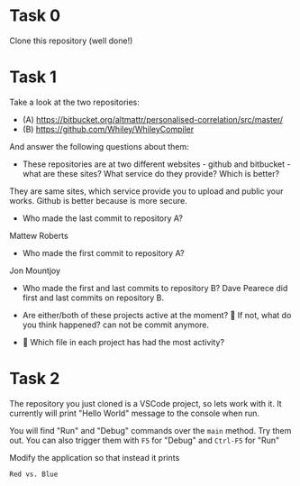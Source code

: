 # Task 0

Clone this repository (well done!)

# Task 1

Take a look at the two repositories:

  * (A) https://bitbucket.org/altmattr/personalised-correlation/src/master/
  * (B) https://github.com/Whiley/WhileyCompiler

And answer the following questions about them:

  * These repositories are at two different websites - github and bitbucket - what are these sites?  What service do they provide? Which is better?
  
  They are same sites, which service provide you to upload and public your works. Github is better because is more secure.

  * Who made the last commit to repository A?
  
  Mattew Roberts

  * Who made the first commit to repository A?

  Jon Mountjoy

  * Who made the first and last commits to repository B?
  Dave Pearece did first and last commits on repository B.


  * Are either/both of these projects active at the moment? 🤔 If not, what do you think happened?
  can not be commit anymore.
  * 🤔 Which file in each project has had the most activity?

# Task 2

The repository you just cloned is a VSCode project, so lets work with it.  It currently will print "Hello World" message to the console when run.

You will find "Run" and "Debug" commands over the `main` method.  Try them out.  You can also trigger them with `F5` for "Debug" and `Ctrl-F5` for "Run"

Modify the application so that instead it prints

~~~~~
Red vs. Blue
~~~~~

